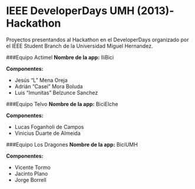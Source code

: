 
IEEE DeveloperDays UMH (2013)-Hackathon
=======================

Proyectos presentandos al Hackathon en el DeveloperDays organizado por el IEEE Student Branch de la Universidad Miguel Hernandez.

###Equipo Actimel
**Nombre de la app:** IliBici

**Componentes:** 

*	Jesús “L” Mena Oreja
*	Adrián “Casei” Mora Boluda
*	Luis “Imunitas” Belzunce Sanchez

###Equipo Telvo
**Nombre de la app:** BiciElche

**Componentes:** 

*	Lucas Foganholi de Campos
*	Vinicius Duarte de Almeida

###Equipo Los Dragones
**Nombre de la app:** BiciUMH

**Componentes:** 

*	Vicente Tormo
*	Jacinto Plano
*	Jorge Borrell